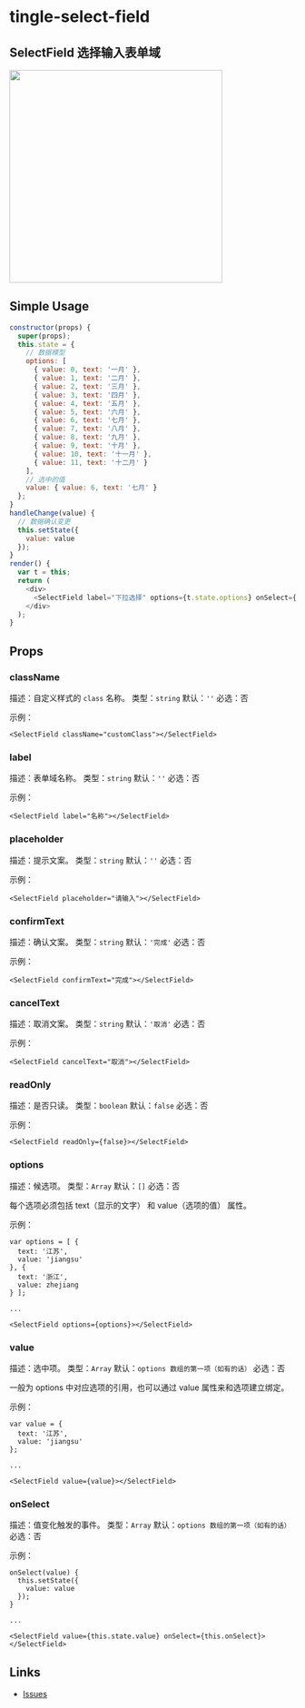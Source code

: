# tingle-select-field

## SelectField 选择输入表单域

<img src="https://gw.alicdn.com/tfscom/TB1HoAiJFXXXXXlXpXXXXXXXXXX" width="375"/>


## Simple Usage

```js
constructor(props) {
  super(props);
  this.state = {
    // 数据模型
    options: [
      { value: 0, text: '一月' },
      { value: 1, text: '二月' },
      { value: 2, text: '三月' },
      { value: 3, text: '四月' },
      { value: 4, text: '五月' },
      { value: 5, text: '六月' },
      { value: 6, text: '七月' },
      { value: 7, text: '八月' },
      { value: 8, text: '九月' },
      { value: 9, text: '十月' },
      { value: 10, text: '十一月' },
      { value: 11, text: '十二月' }
    ],
    // 选中的值
    value: { value: 6, text: '七月' }
  };
}
handleChange(value) {
  // 数据确认变更
  this.setState({
    value: value
  });
}
render() {
  var t = this;
  return (
    <div>
      <SelectField label="下拉选择" options={t.state.options} onSelect={t.handleChange.bind(t)} value={t.state.value}/>
    </div>
  );
}
```

## Props

### className

描述：自定义样式的 `class` 名称。
类型：`string`
默认：`''`
必选：否

示例：

```
<SelectField className="customClass"></SelectField>
```

### label

描述：表单域名称。
类型：`string`
默认：`''`
必选：否

示例：

```
<SelectField label="名称"></SelectField>
```

### placeholder

描述：提示文案。
类型：`string`
默认：`''`
必选：否

示例：

```
<SelectField placeholder="请输入"></SelectField>
```

### confirmText

描述：确认文案。
类型：`string`
默认：`'完成'`
必选：否

示例：

```
<SelectField confirmText="完成"></SelectField>
```

### cancelText

描述：取消文案。
类型：`string`
默认：`'取消'`
必选：否

示例：

```
<SelectField cancelText="取消"></SelectField>
```

### readOnly

描述：是否只读。
类型：`boolean`
默认：`false`
必选：否

示例：

```
<SelectField readOnly={false}></SelectField>
```

### options

描述：候选项。
类型：`Array`
默认：`[]`
必选：否

每个选项必须包括 text（显示的文字） 和 value（选项的值） 属性。

示例：

```
var options = [ {
  text: '江苏',
  value: 'jiangsu'
}, {
  text: '浙江',
  value: zhejiang
} ];

...

<SelectField options={options}></SelectField>
```

### value

描述：选中项。
类型：`Array`
默认：`options 数组的第一项（如有的话）`
必选：否

一般为 options 中对应选项的引用，也可以通过 value 属性来和选项建立绑定。

示例：

```
var value = {
  text: '江苏',
  value: 'jiangsu'
};

...

<SelectField value={value}></SelectField>
```

### onSelect

描述：值变化触发的事件。
类型：`Array`
默认：`options 数组的第一项（如有的话）`
必选：否

示例：

```
onSelect(value) {
  this.setState({
    value: value
  });
}

...

<SelectField value={this.state.value} onSelect={this.onSelect}></SelectField>
```

## Links

- [Issues](https://github.com/salt-ui/saltui/issues/new)
